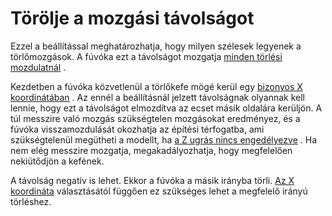 # Törölje a mozgási távolságot

Ezzel a beállítással meghatározhatja, hogy milyen szélesek legyenek a törlőmozgások. A fúvóka ezt a távolságot mozgatja [minden törlési mozdulatnál](wipe_repeat_count.md) .

Kezdetben a fúvóka közvetlenül a törlőkefe mögé kerül egy [bizonyos X koordinátában](wipe_brush_pos_x.md) . Az ennél a beállításnál jelzett távolságnak olyannak kell lennie, hogy ezt a távolságot elmozdítva az ecset másik oldalára kerüljön. A túl messzire való mozgás szükségtelen mozgásokat eredményez, és a fúvóka visszamozdulását okozhatja az építési térfogatba, ami szükségtelenül megütheti a modellt, ha [a Z ugrás nincs engedélyezve](wipe_hop_enable.md) . Ha nem elég messzire mozgatja, megakadályozhatja, hogy megfelelően nekiütődjön a kefének.

A távolság negatív is lehet. Ekkor a fúvóka a másik irányba törli. [Az X koordináta](wipe_brush_pos_x.md) választásától függően ez szükséges lehet a megfelelő irányú törléshez.
